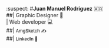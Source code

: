 :suspect:
#**Juan Manuel Rodriguez** :argentina:<br>
    ##| Graphic Designer 📝<br> | Web developer 💻<br> 
    ##| <a style=" text-decoration: none; color: #000; font-size: 12px;" href="https://www.instagram.com/amgsketch/"> AmgSketch ✍️</a><br>
    ##| <a style=" text-decoration: none; color: #000; font-size: 12px;" href="https://www.linkedin.com/in/juan-manuel-rodriguez-5a45431a8/"> LinkedIn 🔗</a><br>

                                    
                                   
                                   
